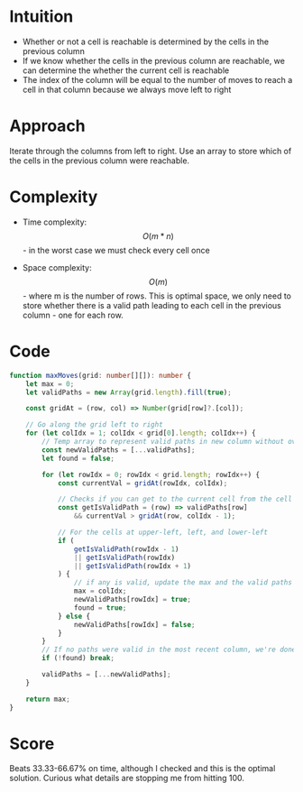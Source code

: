 # Intuition
<!-- Describe your first thoughts on how to solve this problem. -->
- Whether or not a cell is reachable is determined by the cells in the previous column
- If we know whether the cells in the previous column are reachable, we can determine the whether the current cell is reachable
- The index of the column will be equal to the number of moves to reach a cell in that column because we always move left to right

# Approach
<!-- Describe your approach to solving the problem. -->
Iterate through the columns from left to right. Use an array to store which of the cells in the previous column were reachable.

# Complexity
- Time complexity:
$$O(m * n)$$ - in the worst case we must check every cell once

- Space complexity:
$$O(m)$$ - where m is the number of rows. This is optimal space, we only need to store whether there is a valid path leading to each cell in the previous column - one for each row.

# Code
```typescript []
function maxMoves(grid: number[][]): number {
    let max = 0;
    let validPaths = new Array(grid.length).fill(true);

    const gridAt = (row, col) => Number(grid[row]?.[col]);

    // Go along the grid left to right
    for (let colIdx = 1; colIdx < grid[0].length; colIdx++) {
        // Temp array to represent valid paths in new column without overwriting previous column (be sure to copy the array using `...`)
        const newValidPaths = [...validPaths];
        let found = false;

        for (let rowIdx = 0; rowIdx < grid.length; rowIdx++) {
            const currentVal = gridAt(rowIdx, colIdx);

            // Checks if you can get to the current cell from the cell in the previous column at the given row
            const getIsValidPath = (row) => validPaths[row] 
                && currentVal > gridAt(row, colIdx - 1);

            // For the cells at upper-left, left, and lower-left
            if (
                getIsValidPath(rowIdx - 1)
                || getIsValidPath(rowIdx)
                || getIsValidPath(rowIdx + 1)
            ) {
                // if any is valid, update the max and the valid paths for the current column
                max = colIdx;
                newValidPaths[rowIdx] = true;
                found = true;
            } else {
                newValidPaths[rowIdx] = false;
            }
        }
        // If no paths were valid in the most recent column, we're done
        if (!found) break;

        validPaths = [...newValidPaths];
    }

    return max;
}
```
# Score
Beats 33.33-66.67% on time, although I checked and this is the optimal solution. Curious what details are stopping me from hitting 100.

